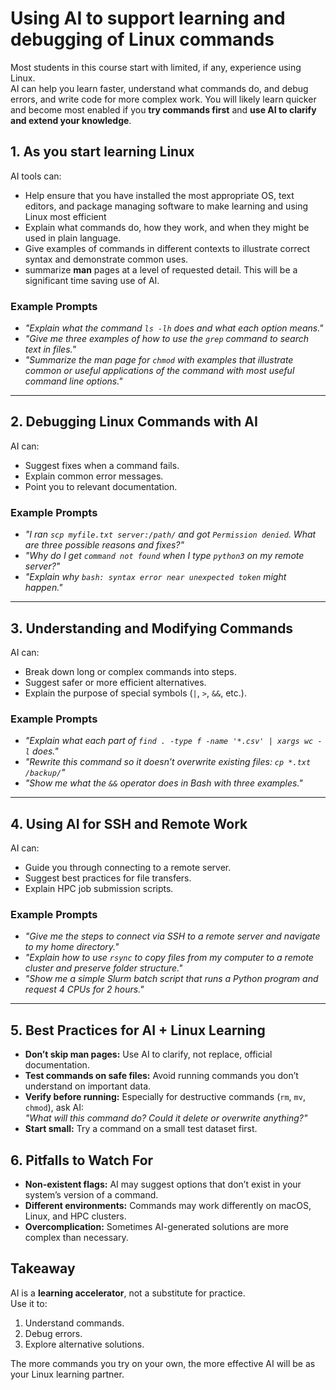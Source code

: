 # Using AI to support learning and debugging of Linux commands

Most students in this course start with limited, if any, experience using Linux.  
AI can help you learn faster, understand what commands do, and debug errors, and write code for more complex work. You will likely learn quicker and become most enabled if you **try commands first** and **use AI to clarify and extend your knowledge**.


## 1. As you start learning Linux

AI tools can:
- Help ensure that you have installed the most appropriate OS, text editors, and package managing software to make learning and using Linux most efficient
- Explain what commands do, how they work, and when they might be used in plain language.
- Give examples of commands in different contexts to illustrate correct syntax and demonstrate common uses.
- summarize **man** pages at a level of requested detail. This will be a significant time saving use of AI.

### Example Prompts
- *"Explain what the command `ls -lh` does and what each option means."*
- *"Give me three examples of how to use the `grep` command to search text in files."*
- *"Summarize the man page for `chmod` with examples that illustrate common or useful applications of the command with most useful command line options."*

---

## 2. Debugging Linux Commands with AI

AI can:
- Suggest fixes when a command fails.
- Explain common error messages.
- Point you to relevant documentation.

### Example Prompts
- *"I ran `scp myfile.txt server:/path/` and got `Permission denied`. What are three possible reasons and fixes?"*
- *"Why do I get `command not found` when I type `python3` on my remote server?"*
- *"Explain why `bash: syntax error near unexpected token` might happen."*

---

## 3. Understanding and Modifying Commands

AI can:
- Break down long or complex commands into steps.
- Suggest safer or more efficient alternatives.
- Explain the purpose of special symbols (`|`, `>`, `&&`, etc.).

### Example Prompts
- *"Explain what each part of `find . -type f -name '*.csv' | xargs wc -l` does."*
- *"Rewrite this command so it doesn’t overwrite existing files: `cp *.txt /backup/`"*
- *"Show me what the `&&` operator does in Bash with three examples."*

---

## 4. Using AI for SSH and Remote Work

AI can:
- Guide you through connecting to a remote server.
- Suggest best practices for file transfers.
- Explain HPC job submission scripts.

### Example Prompts
- *"Give me the steps to connect via SSH to a remote server and navigate to my home directory."*
- *"Explain how to use `rsync` to copy files from my computer to a remote cluster and preserve folder structure."*
- *"Show me a simple Slurm batch script that runs a Python program and request 4 CPUs for 2 hours."*

---

## 5. Best Practices for AI + Linux Learning

- **Don’t skip man pages:** Use AI to clarify, not replace, official documentation.
- **Test commands on safe files:** Avoid running commands you don’t understand on important data.
- **Verify before running:** Especially for destructive commands (`rm`, `mv`, `chmod`), ask AI:  
  *"What will this command do? Could it delete or overwrite anything?"*
- **Start small:** Try a command on a small test dataset first.


## 6. Pitfalls to Watch For

- **Non-existent flags:** AI may suggest options that don’t exist in your system’s version of a command.
- **Different environments:** Commands may work differently on macOS, Linux, and HPC clusters.
- **Overcomplication:** Sometimes AI-generated solutions are more complex than necessary.


## Takeaway

AI is a **learning accelerator**, not a substitute for practice.  
Use it to:
1. Understand commands.
2. Debug errors.
3. Explore alternative solutions.

The more commands you try on your own, the more effective AI will be as your Linux learning partner.
